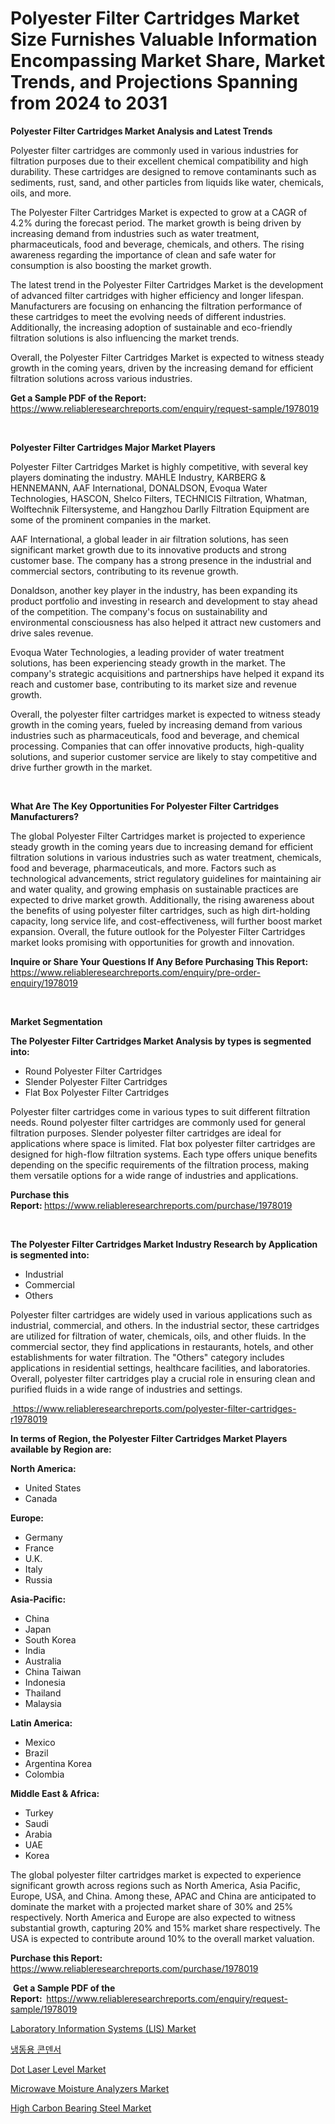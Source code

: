 <p><h1>Polyester Filter Cartridges Market Size Furnishes Valuable Information Encompassing Market Share, Market Trends, and Projections Spanning from 2024 to 2031</h1></p><p><strong>Polyester Filter Cartridges Market Analysis and Latest Trends</strong></p>
<p><p>Polyester filter cartridges are commonly used in various industries for filtration purposes due to their excellent chemical compatibility and high durability. These cartridges are designed to remove contaminants such as sediments, rust, sand, and other particles from liquids like water, chemicals, oils, and more.</p><p>The Polyester Filter Cartridges Market is expected to grow at a CAGR of 4.2% during the forecast period. The market growth is being driven by increasing demand from industries such as water treatment, pharmaceuticals, food and beverage, chemicals, and others. The rising awareness regarding the importance of clean and safe water for consumption is also boosting the market growth.</p><p>The latest trend in the Polyester Filter Cartridges Market is the development of advanced filter cartridges with higher efficiency and longer lifespan. Manufacturers are focusing on enhancing the filtration performance of these cartridges to meet the evolving needs of different industries. Additionally, the increasing adoption of sustainable and eco-friendly filtration solutions is also influencing the market trends.</p><p>Overall, the Polyester Filter Cartridges Market is expected to witness steady growth in the coming years, driven by the increasing demand for efficient filtration solutions across various industries.</p></p>
<p><strong>Get a Sample PDF of the Report:&nbsp;</strong> <a href="https://www.reliableresearchreports.com/enquiry/request-sample/1978019">https://www.reliableresearchreports.com/enquiry/request-sample/1978019</a></p>
<p>&nbsp;</p>
<p><strong>Polyester Filter Cartridges Major Market Players</strong></p>
<p><p>Polyester Filter Cartridges Market is highly competitive, with several key players dominating the industry. MAHLE Industry, KARBERG & HENNEMANN, AAF International, DONALDSON, Evoqua Water Technologies, HASCON, Shelco Filters, TECHNICIS Filtration, Whatman, Wolftechnik Filtersysteme, and Hangzhou Darlly Filtration Equipment are some of the prominent companies in the market.</p><p>AAF International, a global leader in air filtration solutions, has seen significant market growth due to its innovative products and strong customer base. The company has a strong presence in the industrial and commercial sectors, contributing to its revenue growth.</p><p>Donaldson, another key player in the industry, has been expanding its product portfolio and investing in research and development to stay ahead of the competition. The company's focus on sustainability and environmental consciousness has also helped it attract new customers and drive sales revenue.</p><p>Evoqua Water Technologies, a leading provider of water treatment solutions, has been experiencing steady growth in the market. The company's strategic acquisitions and partnerships have helped it expand its reach and customer base, contributing to its market size and revenue growth.</p><p>Overall, the polyester filter cartridges market is expected to witness steady growth in the coming years, fueled by increasing demand from various industries such as pharmaceuticals, food and beverage, and chemical processing. Companies that can offer innovative products, high-quality solutions, and superior customer service are likely to stay competitive and drive further growth in the market.</p></p>
<p>&nbsp;</p>
<p><strong>What Are The Key Opportunities For Polyester Filter Cartridges Manufacturers?</strong></p>
<p><p>The global Polyester Filter Cartridges market is projected to experience steady growth in the coming years due to increasing demand for efficient filtration solutions in various industries such as water treatment, chemicals, food and beverage, pharmaceuticals, and more. Factors such as technological advancements, strict regulatory guidelines for maintaining air and water quality, and growing emphasis on sustainable practices are expected to drive market growth. Additionally, the rising awareness about the benefits of using polyester filter cartridges, such as high dirt-holding capacity, long service life, and cost-effectiveness, will further boost market expansion. Overall, the future outlook for the Polyester Filter Cartridges market looks promising with opportunities for growth and innovation.</p></p>
<p><strong>Inquire or Share Your Questions If Any Before Purchasing This Report:</strong> <a href="https://www.reliableresearchreports.com/enquiry/pre-order-enquiry/1978019">https://www.reliableresearchreports.com/enquiry/pre-order-enquiry/1978019</a></p>
<p>&nbsp;</p>
<p><strong>Market Segmentation</strong></p>
<p><strong>The Polyester Filter Cartridges Market Analysis by types is segmented into:</strong></p>
<p><ul><li>Round Polyester Filter Cartridges</li><li>Slender Polyester Filter Cartridges</li><li>Flat Box Polyester Filter Cartridges</li></ul></p>
<p><p>Polyester filter cartridges come in various types to suit different filtration needs. Round polyester filter cartridges are commonly used for general filtration purposes. Slender polyester filter cartridges are ideal for applications where space is limited. Flat box polyester filter cartridges are designed for high-flow filtration systems. Each type offers unique benefits depending on the specific requirements of the filtration process, making them versatile options for a wide range of industries and applications.</p></p>
<p><strong>Purchase this Report:&nbsp;</strong><a href="https://www.reliableresearchreports.com/purchase/1978019">https://www.reliableresearchreports.com/purchase/1978019</a></p>
<p>&nbsp;</p>
<p><strong>The Polyester Filter Cartridges Market Industry Research by Application is segmented into:</strong></p>
<p><ul><li>Industrial</li><li>Commercial</li><li>Others</li></ul></p>
<p><p>Polyester filter cartridges are widely used in various applications such as industrial, commercial, and others. In the industrial sector, these cartridges are utilized for filtration of water, chemicals, oils, and other fluids. In the commercial sector, they find applications in restaurants, hotels, and other establishments for water filtration. The "Others" category includes applications in residential settings, healthcare facilities, and laboratories. Overall, polyester filter cartridges play a crucial role in ensuring clean and purified fluids in a wide range of industries and settings.</p></p>
<p><a href="https://www.reliableresearchreports.com/polyester-filter-cartridges-r1978019">&nbsp;https://www.reliableresearchreports.com/polyester-filter-cartridges-r1978019</a></p>
<p><strong>In terms of Region, the Polyester Filter Cartridges Market Players available by Region are:</strong></p>
<p>
    <p> <strong> North America: </strong>
        <ul>
            <li>United States</li>
            <li>Canada</li>
        </ul>
        </p> 
    <p> <strong> Europe: </strong>
        <ul>
            <li>Germany</li>
            <li>France</li>
            <li>U.K.</li>
            <li>Italy</li>
            <li>Russia</li>
        </ul>
        </p> 
    <p> <strong> Asia-Pacific: </strong>
        <ul>
            <li>China</li>
            <li>Japan</li>
            <li>South Korea</li>
            <li>India</li>
            <li>Australia</li>
            <li>China Taiwan</li>
            <li>Indonesia</li>
            <li>Thailand</li>
            <li>Malaysia</li>
        </ul>
        </p> 
    <p> <strong> Latin America: </strong>
        <ul>
            <li>Mexico</li>
            <li>Brazil</li>
            <li>Argentina Korea</li>
            <li>Colombia</li>
        </ul>
        </p> 
    <p> <strong> Middle East & Africa: </strong>
        <ul>
            <li>Turkey</li>
            <li>Saudi</li>
            <li>Arabia</li>
            <li>UAE</li>
            <li>Korea</li>
        </ul>
    </p>
    </p>
<p><p>The global polyester filter cartridges market is expected to experience significant growth across regions such as North America, Asia Pacific, Europe, USA, and China. Among these, APAC and China are anticipated to dominate the market with a projected market share of 30% and 25% respectively. North America and Europe are also expected to witness substantial growth, capturing 20% and 15% market share respectively. The USA is expected to contribute around 10% to the overall market valuation.</p></p>
<p><strong>Purchase this Report: </strong><a href="https://www.reliableresearchreports.com/purchase/1978019">https://www.reliableresearchreports.com/purchase/1978019</a></p>
<p>&nbsp;<strong>Get a Sample PDF of the Report:&nbsp;&nbsp;</strong><a href="https://www.reliableresearchreports.com/enquiry/request-sample/1978019">https://www.reliableresearchreports.com/enquiry/request-sample/1978019</a></p>
<p><strong></strong></p>
<p><p><a href="https://github.com/lbird53714/Market-Research-Report-List-4/blob/main/laboratory-information-systems-lis-market.md">Laboratory Information Systems (LIS) Market</a></p><p><a href="https://github.com/vdhdwjyp90142/Market-Research-Report-List-1/blob/main/568167441063.md">냉동용 콘덴서</a></p><p><a href="https://www.linkedin.com/pulse/dot-laser-level-market-outlook-industry-overview-forecast-iggme?trackingId=YF1UCpFENOQrEbdmzws96Q%3D%3D">Dot Laser Level Market</a></p><p><a href="https://www.linkedin.com/pulse/analyzing-microwave-moisture-analyzers-market-global-lyq6e?trackingId=%2BjWsWW%2Bfw34Z6KZZJ0oS%2FQ%3D%3D">Microwave Moisture Analyzers Market</a></p><p><a href="https://issuu.com/reportprime-2/docs/high-carbon-bearing-steel-market-size-2030.pptx">High Carbon Bearing Steel Market</a></p></p>